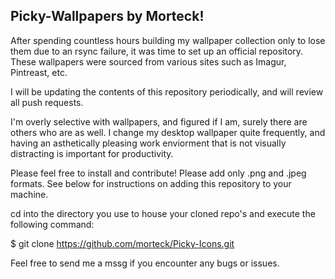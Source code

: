 ## Picky-Wallpapers by Morteck! ##

After spending countless hours building my wallpaper collection only to lose them due to an rsync failure,
it was time to set up an official repository. These wallpapers were sourced from various sites 
such as Imagur, Pintreast, etc.

I will be updating the contents of this repository periodically, and will review all push requests. 

I'm overly selective with wallpapers, and figured if I am, surely there are others who are as well. 
I change my desktop wallpaper quite frequently, and having an asthetically pleasing work enviorment that
is not visually distracting is important for productivity. 

Please feel free to install and contribute! Please add only .png and .jpeg formats. 
See below for instructions on adding this repository to your machine. 

cd into the directory you use to house your cloned repo's and execute the following command:

$ git clone https://github.com/morteck/Picky-Icons.git

Feel free to send me a mssg if you encounter any bugs or issues. 
